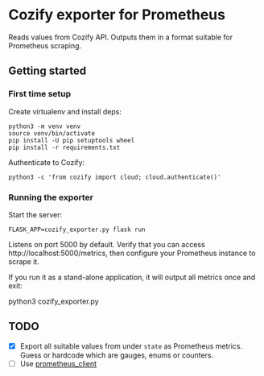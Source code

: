 # Cozify exporter for Prometheus

Reads values from Cozify API. Outputs them in a format suitable for Prometheus scraping.

## Getting started

### First time setup

Create virtualenv and install deps:

    python3 -m venv venv
    source venv/bin/activate
    pip install -U pip setuptools wheel
    pip install -r requirements.txt

Authenticate to Cozify:

    python3 -c 'from cozify import cloud; cloud.authenticate()'

### Running the exporter

Start the server:

    FLASK_APP=cozify_exporter.py flask run

Listens on port 5000 by default. Verify that you can access http://localhost:5000/metrics, then configure your Prometheus instance to scrape it.

If you run it as a stand-alone application, it will output all metrics once and exit:

  python3 cozify_exporter.py

## TODO

* [X] Export all suitable values from under `state` as Prometheus metrics. Guess or hardcode which are gauges, enums or counters.
* [ ] Use [prometheus_client](https://github.com/prometheus/client_python)
